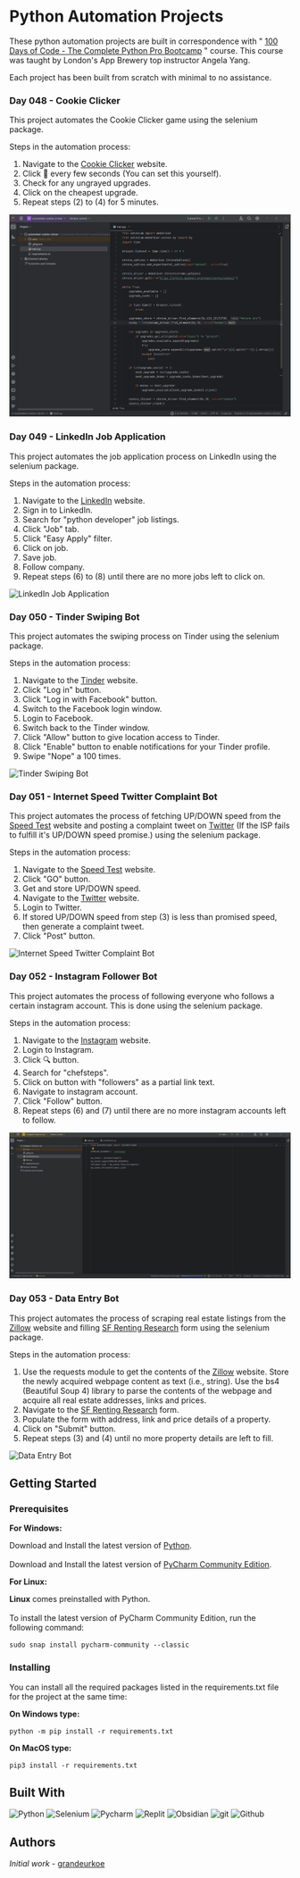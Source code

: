 # Python Automation Projects

These python automation projects are built in correspondence with " [100 Days of Code - The Complete Python Pro Bootcamp](https://www.udemy.com/course/100-days-of-code/) " course. This course was taught by London's App Brewery top instructor Angela Yang.<br/>

Each project has been built from scratch with minimal to no assistance.<br/>

### Day 048 - Cookie Clicker

This project automates the Cookie Clicker game using the selenium package.

Steps in the automation process:
1. Navigate to the [Cookie Clicker](https://orteil.dashnet.org/experiments/cookie/) website.
2. Click 🍪 every few seconds (You can set this yourself).
3. Check for any ungrayed upgrades.
4. Click on the cheapest upgrade.
5. Repeat steps (2) to (4) for 5 minutes.

![Cookie Clicker](automated-cookie-clicker/automated-cookie-clicker.gif)

### Day 049 - LinkedIn Job Application

This project automates the job application process on LinkedIn using the selenium package.

Steps in the automation process:
1. Navigate to the [LinkedIn](https://in.linkedin.com/) website.
2. Sign in to LinkedIn.
3. Search for "python developer" job listings.
4. Click "Job" tab.
5. Click "Easy Apply" filter.
6. Click on job.
7. Save job.
8. Follow company.
9. Repeat steps (6) to (8) until there are no more jobs left to click on.

![LinkedIn Job Application](automated-job-application/automated-job-application.gif)

### Day 050 - Tinder Swiping Bot

This project automates the swiping process on Tinder using the selenium package.

Steps in the automation process:
1. Navigate to the [Tinder](https://tinder.com/) website.
2. Click "Log in" button.
3. Click "Log in with Facebook" button.
4. Switch to the Facebook login window.
5. Login to Facebook.
6. Switch back to the Tinder window.
7. Click "Allow" button to give location access to Tinder.
8. Click "Enable" button to enable notifications for your Tinder profile. 
9. Swipe "Nope" a 100 times.

![Tinder Swiping Bot](auto-tinder-swiping-bot/auto-tinder-swiping-bot.gif)

### Day 051 - Internet Speed Twitter Complaint Bot

This project automates the process of fetching UP/DOWN speed from the [Speed Test](https://www.speedtest.net/) website and posting a complaint tweet on [Twitter](https://twitter.com) (If the ISP fails to fulfill it's UP/DOWN speed promise.) using the selenium package.

Steps in the automation process:
1. Navigate to the [Speed Test](https://www.speedtest.net/) website.
2. Click "GO" button.
3. Get and store UP/DOWN speed.
4. Navigate to the [Twitter](https://twitter.com/i/flow/login?lang=en) website.
5. Login to Twitter.
6. If stored UP/DOWN speed from step (3) is less than promised speed, then generate a complaint tweet.
7. Click "Post" button.

![Internet Speed Twitter Complaint Bot](internet-speed-twitter-complaint-bot/internet-speed-twitter-complaint-bot.gif)

### Day 052 - Instagram Follower Bot 	

This project automates the process of following everyone who follows a certain instagram account. This is done using the selenium package.

Steps in the automation process:
1. Navigate to the [Instagram](https://www.instagram.com/) website.
2. Login to Instagram.
3. Click 🔍 button. 
4. Search for "chefsteps".
5. Click on button with "followers" as a partial link text.
6. Navigate to instagram account.
7. Click "Follow" button.
8. Repeat steps (6) and  (7) until there are no more instagram accounts left to follow.

![Instagram Follower Bot](instagram-follower-bot/instagram-follower-bot.gif)

### Day 053 - Data Entry Bot

This project automates the process of scraping real estate listings from the [Zillow](https://www.zillow.com/san-francisco-ca/rentals/?searchQueryState=%7B%22pagination%22%3A%7B%7D%2C%22%20%20%20%20%20%20%20%20%20%20%20%20%20%20%20%20%20%20%20%22%22mapBounds%22%3A%7B%22north%22%3A37.8826759178948%2C%22east%22%3A-122.23248568896484%2C%22south%22%20%20%20%20%20%20%20%20%20%20%20%20%20%20%20%20%20%20%20%22%22%3A37.66775178944106%2C%22west%22%3A-122.63417331103516%7D%2C%22isMapVisible%22%3Atrue%2C%22%20%20%20%20%20%20%20%20%20%20%20%20%20%20%20%20%20%20%20%22%22filterState%22%3A%7B%22price%22%3A%7B%22max%22%3A872627%7D%2C%22beds%22%3A%7B%22min%22%3A1%7D%22%20%20%20%20%20%20%20%20%20%20%20%20%20%20%20%20%20%20%20%22%2C%22fore%22%3A%7B%22value%22%3Afalse%7D%2C%22mp%22%3A%7B%22max%22%3A3000%7D%2C%22auc%22%3A%7B%22%20%20%20%20%20%20%20%20%20%20%20%20%20%20%20%20%20%20%20%22%22value%22%3Afalse%7D%2C%22nc%22%3A%7B%22value%22%3Afalse%7D%2C%22fr%22%3A%7B%22value%22%3Atrue%22%20%20%20%20%20%20%20%20%20%20%20%20%20%20%20%20%20%20%20%22%7D%2C%22fsbo%22%3A%7B%22value%22%3Afalse%7D%2C%22cmsn%22%3A%7B%22value%22%3Afalse%7D%2C%22fsba%22%20%20%20%20%20%20%20%20%20%20%20%20%20%20%20%20%20%20%20%22%22%3A%7B%22value%22%3Afalse%7D%7D%2C%22isListVisible%22%3Atrue%2C%22regionSelection%22%3A%5B%7B%22%20%20%20%20%20%20%20%20%20%20%20%20%20%20%20%20%20%20%20%22%22regionId%22%3A20330%2C%22regionType%22%3A6%7D%5D%2C%22mapZoom%22%3A12%7D) website and filling [SF Renting Research](https://docs.google.com/forms/d/e/1FAIpQLScIi4o8ikHPGDoPwnvwwo9nM-UcYL1rvDlfHUxTh8tsEY83IQ/viewform?usp=sf_link) form using the selenium package.

Steps in the automation process:
1. Use the requests module to get the contents of the [Zillow](https://www.zillow.com/san-francisco-ca/rentals/?searchQueryState=%7B%22pagination%22%3A%7B%7D%2C%22%20%20%20%20%20%20%20%20%20%20%20%20%20%20%20%20%20%20%20%22%22mapBounds%22%3A%7B%22north%22%3A37.8826759178948%2C%22east%22%3A-122.23248568896484%2C%22south%22%20%20%20%20%20%20%20%20%20%20%20%20%20%20%20%20%20%20%20%22%22%3A37.66775178944106%2C%22west%22%3A-122.63417331103516%7D%2C%22isMapVisible%22%3Atrue%2C%22%20%20%20%20%20%20%20%20%20%20%20%20%20%20%20%20%20%20%20%22%22filterState%22%3A%7B%22price%22%3A%7B%22max%22%3A872627%7D%2C%22beds%22%3A%7B%22min%22%3A1%7D%22%20%20%20%20%20%20%20%20%20%20%20%20%20%20%20%20%20%20%20%22%2C%22fore%22%3A%7B%22value%22%3Afalse%7D%2C%22mp%22%3A%7B%22max%22%3A3000%7D%2C%22auc%22%3A%7B%22%20%20%20%20%20%20%20%20%20%20%20%20%20%20%20%20%20%20%20%22%22value%22%3Afalse%7D%2C%22nc%22%3A%7B%22value%22%3Afalse%7D%2C%22fr%22%3A%7B%22value%22%3Atrue%22%20%20%20%20%20%20%20%20%20%20%20%20%20%20%20%20%20%20%20%22%7D%2C%22fsbo%22%3A%7B%22value%22%3Afalse%7D%2C%22cmsn%22%3A%7B%22value%22%3Afalse%7D%2C%22fsba%22%20%20%20%20%20%20%20%20%20%20%20%20%20%20%20%20%20%20%20%22%22%3A%7B%22value%22%3Afalse%7D%7D%2C%22isListVisible%22%3Atrue%2C%22regionSelection%22%3A%5B%7B%22%20%20%20%20%20%20%20%20%20%20%20%20%20%20%20%20%20%20%20%22%22regionId%22%3A20330%2C%22regionType%22%3A6%7D%5D%2C%22mapZoom%22%3A12%7D) website. Store the newly acquired webpage content as text (i.e., string). Use the bs4 (Beautiful Soup 4) library to parse the contents of the webpage and acquire all real estate addresses, links and prices.
2. Navigate to the [SF Renting Research](https://docs.google.com/forms/d/e/1FAIpQLScIi4o8ikHPGDoPwnvwwo9nM-UcYL1rvDlfHUxTh8tsEY83IQ/viewform?usp=sf_link) form.
3. Populate the form with address, link and price details of a property.
4. Click on "Submit" button.
5. Repeat steps (3) and (4) until no more property details are left to fill.
   
![Data Entry Bot](data-entry-job-automation/data-entry-job-automation.gif)

## Getting Started

### Prerequisites

<b>For Windows:</b>
<br/> 

Download and Install the latest version of [Python](https://www.python.org/downloads/).<br/><br/>
Download and Install the latest version of [PyCharm Community Edition](https://www.jetbrains.com/pycharm/download/?section=windows).<br/>


<b>For Linux:</b>
<br/> 

<b>Linux</b> comes preinstalled with Python.<br/><br/>
To install the latest version of PyCharm Community Edition, run the following command:
```
sudo snap install pycharm-community --classic
```

### Installing

You can install all the required packages listed in the requirements.txt file for the project at the same time: 


<b>On Windows type:</b>
<br/> 
```
python -m pip install -r requirements.txt
```

<b>On MacOS type:</b>
<br/> 
```
pip3 install -r requirements.txt
```

## Built With
<p>
  <img alt="Python" src="https://img.shields.io/badge/-Python-ffde57?style=flat-square&logo=python&logoColor=#4584b6" />
   <img alt="Selenium" src="https://img.shields.io/badge/Selenium-16FF00?style=flat-square&logo=selenium&logoColor=white" />
   <img alt="Pycharm" src="https://img.shields.io/badge/-Pycharm-ffe873?style=flat-square&logo=pycharm&logoColor=black" />
  <img alt="Replit" src="https://img.shields.io/badge/-Replit-CD5C08?style=flat-square&logo=replit&logoColor=white" />
  <img alt="Obsidian" src="https://img.shields.io/badge/Obsidian-7E1DFB?style=flat-square&logo=obsidian&logoColor=white" />
  <img alt="git" src="https://img.shields.io/badge/-Git-f34f29?style=flat-square&logo=git&logoColor=white" />
  <img alt="Github" src="https://img.shields.io/badge/-Github-14232c?style=flat-square&logo=github&logoColor=white" />
</p>

## Authors

*Initial work* - [grandeurkoe](https://github.com/grandeurkoe)
